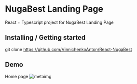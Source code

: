 # NugaBest Landing Page

React + Typescript project for NugaBest Landing Page

## Installing / Getting started

git clone https://github.com/VinnichenkoAnton/React-NugaBest

## Demo

Home page
![metaimg](https://user-images.githubusercontent.com/70747904/208290138-9b82e0cb-1437-420e-bbc7-e45b36cd3e4e.jpg)
